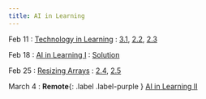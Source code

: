 ```yaml
---
title: AI in Learning
---
```


Feb 11
: [Technology in Learning](#)
  : [3.1](#), [2.2](#), [2.3](#)

Feb 18
: [AI in Learning I](#)
  : [Solution](#)

Feb 25
: [Resizing Arrays](#)
  : [2.4](#), [2.5](#)

March 4
: **Remote**{: .label .label-purple } [AI in Learning II](#)

<!-- March 11
: [Runtime Analysis](#)
  : [8.1](#), [8.2](#), [8.3](#), [8.4](#)
: **HW 2 due**{: .label .label-red }
 -->